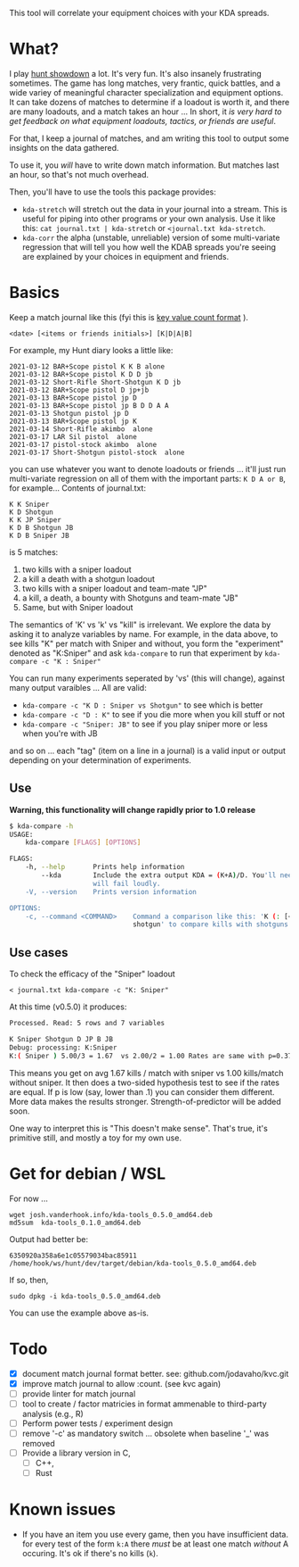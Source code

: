 This tool will correlate your equipment choices with your KDA spreads.

# What?

I play [hunt showdown](https://www.huntshowdown.com/) a lot. It's very fun. It's also insanely frustrating sometimes. The game has long matches, very frantic, quick battles, and a wide variey of meaningful character specialization and equipment options. It can take dozens of matches to determine if a loadout is worth it, and there are many loadouts, and a match takes an hour ... In short, it *is very hard to get feedback on what equipment loadouts, tactics, or friends are useful*.

For that, I keep a journal of matches, and am writing this tool to output some insights on the data gathered.

To use it, you *will* have to write down match information. But matches last an hour, so that's not much overhead. 

Then, you'll have to use the tools this package provides:

-  `kda-stretch` will stretch out the data in your journal into a stream. This is useful for piping into other programs or your own analysis. Use it like this: `cat journal.txt | kda-stretch` or `<journal.txt kda-stretch`.
-  `kda-corr` the alpha (unstable, unreliable) version of some multi-variate regression that will tell you how well the KDAB spreads you're seeing are explained by your choices in equipment and friends.


# Basics

Keep a match journal like this (fyi this is [key value count format](https://github.com/jodavaho/kvc) ).

```
<date> [<items or friends initials>] [K|D|A|B]
```

For example, my Hunt diary looks a little like:
```
2021-03-12 BAR+Scope pistol K K B alone
2021-03-12 BAR+Scope pistol K D D jb
2021-03-12 Short-Rifle Short-Shotgun K D jb
2021-03-12 BAR+Scope pistol D jp+jb
2021-03-13 BAR+Scope pistol jp D
2021-03-13 BAR+Scope pistol jp B D D A A
2021-03-13 Shotgun pistol jp D
2021-03-13 BAR+Scope pistol jp K
2021-03-14 Short-Rifle akimbo  alone
2021-03-17 LAR Sil pistol  alone
2021-03-17 pistol-stock akimbo  alone
2021-03-17 Short-Shotgun pistol-stock  alone
```

you can use whatever you want to denote loadouts or friends ... it'll just run multi-variate regression on all of them with the important parts: `K D A or B`, for example...
Contents of journal.txt:

```
K K Sniper
K D Shotgun
K K JP Sniper
K D B Shotgun JB
K D B Sniper JB
```

is 5 matches:

1. two kills with a sniper loadout
2. a kill a death with a shotgun loadout
3. two kills with a sniper loadout and team-mate "JP"
4. a kill, a death, a bounty with Shotguns and team-mate "JB"
5. Same, but with Sniper loadout

The semantics of 'K' vs 'k' vs "kill" is irrelevant. We explore the data by asking it to analyze variables by name. For example, in the  data above, to see kills "K" per match with Sniper and without, you form the "experiment" denoted as "K:Sniper" and ask `kda-compare` to run that experiment by `kda-compare -c "K : Sniper"`

You can run many experiments seperated by 'vs' (this will change), against many output varaibles ... All are valid:

- `kda-compare -c "K D : Sniper vs Shotgun"` to see which is better
- `kda-compare -c "D : K"` to see if you die more when you kill stuff or not
- `kda-compare -c "Sniper: JB"` to see if you play sniper more or less when you're with JB

and so on ... each "tag" (item on a line in a journal) is a valid input or output depending on your determination of experiments.

## Use

**Warning, this functionality will change rapidly prior to 1.0 release**

```bash
$ kda-compare -h
USAGE:
    kda-compare [FLAGS] [OPTIONS]

FLAGS:
    -h, --help       Prints help information
        --kda        Include the extra output KDA = (K+A)/D. You'll need to have K, D, and A entries in your log or this
                     will fail loudly.
    -V, --version    Prints version information

OPTIONS:
    -c, --command <COMMAND>    Command a comparison like this: 'K (: [<item>] vs [<item>] )' e.g., 'K: pistol vs
                               shotgun' to compare kills with shotguns vs pistols. or 'K:pistol' to check pistols vs non-pistols
```


## Use cases

To check the efficacy of the "Sniper" loadout
```
< journal.txt kda-compare -c "K: Sniper"
```

At this time (v0.5.0) it produces:

```bash
Processed. Read: 5 rows and 7 variables

K Sniper Shotgun D JP B JB
Debug: processing: K:Sniper
K:( Sniper ) 5.00/3 = 1.67  vs 2.00/2 = 1.00 Rates are same with p=0.373
```

This means you get on avg 1.67 kills / match with sniper vs 1.00 kills/match without sniper. It  then does a two-sided hypothesis test to see if the rates are equal. If p is low (say, lower than .1) you can consider them different. More data makes the results stronger. Strength-of-predictor will be added soon.

One way to interpret this is "This doesn't make sense". That's true, it's primitive still, and mostly a toy for my own use.

# Get for debian / WSL

For now ...

```
wget josh.vanderhook.info/kda-tools_0.5.0_amd64.deb 
md5sum  kda-tools_0.1.0_amd64.deb
```
Output had better be:
```
6350920a358a6e1c05579034bac85911  /home/hook/ws/hunt/dev/target/debian/kda-tools_0.5.0_amd64.deb
```

If so, then, 

```
sudo dpkg -i kda-tools_0.5.0_amd64.deb
```

You can use the example above as-is. 

# Todo

- [x] document match journal format better. see: github.com/jodavaho/kvc.git
- [x] improve match journal to allow :count. (see kvc again)
- [ ] provide linter for match journal
- [ ] tool to create / factor matricies in format ammenable to third-party analysis (e.g., R)
- [ ] Perform power tests / experiment design 
- [ ] remove '-c' as mandatory switch ... obsolete when baseline '\_' was removed
- [ ] Provide a library version in C, 
  - [ ] C++, 
  - [ ] Rust

# Known issues

- If you have an item you use every game, then you have insufficient data. for every test of the form `k:A` there *must* be at least one match *without* A occuring. It's ok if there's no kills (`k`).
